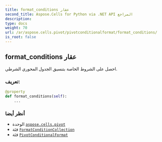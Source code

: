 ```yaml
---
title: format_conditions عقار
second_title: Aspose.Cells for Python via .NET API المراجع
description:
type: docs
weight: 70
url: /ar/aspose.cells.pivot/pivotconditionalformat/format_conditions/
is_root: false
---
```

##  format_conditions عقار

احصل على الشروط الخاصة بتنسيق الجدول المحوري الشرطي.
###  تعريف:
```python
@property
def format_conditions(self):
    ...
```

###  أنظر أيضا
* الوحدة [`aspose.cells.pivot`](../../)
* فئة [`FormatConditionCollection`](/cells/python-net/ar/aspose.cells/formatconditioncollection)
* فئة [`PivotConditionalFormat`](/cells/python-net/ar/aspose.cells.pivot/pivotconditionalformat)
